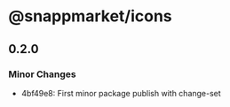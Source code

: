 # @snappmarket/icons

## 0.2.0
### Minor Changes

- 4bf49e8: First minor package publish with change-set
